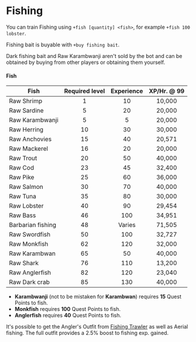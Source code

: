 # Fishing

You can train Fishing using `+fish [quantity] <fish>`, for example `+fish 100 lobster`.

Fishing bait is buyable with `+buy fishing bait`.

Dark fishing bait and Raw Karambwanji aren't sold by the bot and can be obtained by buying from other players or obtaining them yourself.

#### Fish

| **Fish**          | **Required level** | Experience | XP/Hr. @ 99 |
| ----------------- | :----------------: | :--------: | :---------: |
| Raw Shrimp        |          1         |     10     |    10,000   |
| Raw Sardine       |          5         |     20     |    20,000   |
| Raw Karambwanji   |          5         |      5     |    20,000   |
| Raw Herring       |         10         |     30     |    30,000   |
| Raw Anchovies     |         15         |     40     |    20,571   |
| Raw Mackerel      |         16         |     20     |    20,000   |
| Raw Trout         |         20         |     50     |    40,000   |
| Raw Cod           |         23         |     45     |    32,400   |
| Raw Pike          |         25         |     60     |    36,000   |
| Raw Salmon        |         30         |     70     |    40,000   |
| Raw Tuna          |         35         |     80     |    30,000   |
| Raw Lobster       |         40         |     90     |    29,454   |
| Raw Bass          |         46         |     100    |    34,951   |
| Barbarian fishing |         48         |   Varies   |    71,505   |
| Raw Swordfish     |         50         |     100    |    32,727   |
| Raw Monkfish      |         62         |     120    |    32,000   |
| Raw Karambwan     |         65         |     50     |    40,000   |
| Raw Shark         |         76         |     110    |    13,200   |
| Raw Anglerfish    |         82         |     120    |    23,040   |
| Raw Dark crab     |         85         |     130    |    40,000   |

* **Karambwanji** (not to be mistaken for **Karambwan**) requires **15** Quest Points to fish.
* **Monkfish** requires **100** Quest Points to fish.
* **Anglerfish** requires **40** Quest Points to fish.

It's possible to get the Angler's Outfit from [Fishing Trawler](fishing-trawler.md) as well as Aerial fishing. The full outfit provides a 2.5% boost to fishing exp. gained.
